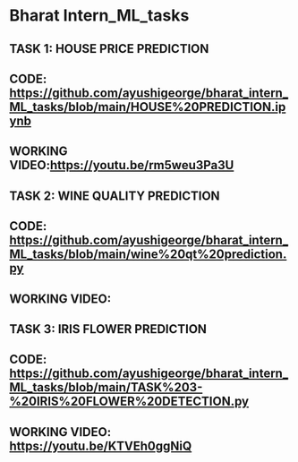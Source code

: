 # Bharat Intern_ML_tasks
## TASK 1: HOUSE PRICE PREDICTION
## CODE: https://github.com/ayushigeorge/bharat_intern_ML_tasks/blob/main/HOUSE%20PREDICTION.ipynb
## WORKING VIDEO:https://youtu.be/rm5weu3Pa3U

## TASK 2: WINE QUALITY PREDICTION
## CODE: https://github.com/ayushigeorge/bharat_intern_ML_tasks/blob/main/wine%20qt%20prediction.py
## WORKING VIDEO:

## TASK 3: IRIS FLOWER PREDICTION
## CODE: https://github.com/ayushigeorge/bharat_intern_ML_tasks/blob/main/TASK%203-%20IRIS%20FLOWER%20DETECTION.py
## WORKING VIDEO: https://youtu.be/KTVEh0ggNiQ
